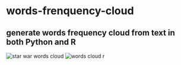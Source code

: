 # words-frenquency-cloud
## generate words frequency cloud from text in both Python and R
![star war words cloud](https://user-images.githubusercontent.com/20656587/35313119-45d1d220-0084-11e8-87b6-29878d64eb21.png)
![words cloud r](https://user-images.githubusercontent.com/20656587/35316037-0ba69c32-0095-11e8-864f-9f4374357e39.png)
